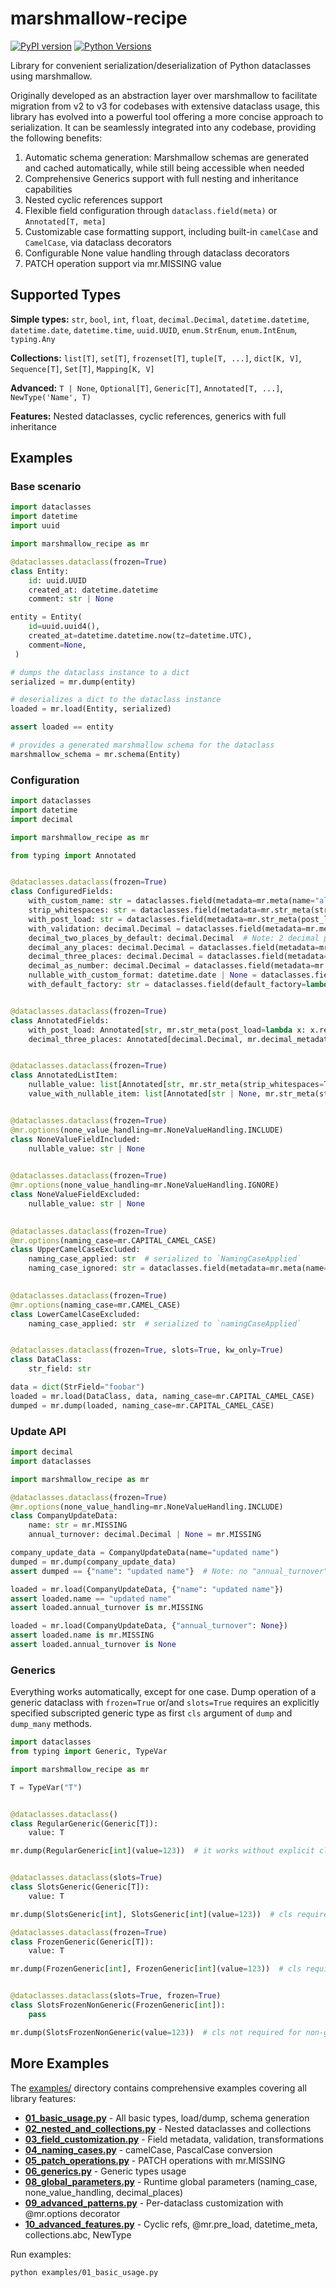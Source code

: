 # marshmallow-recipe

[![PyPI version](https://badge.fury.io/py/marshmallow-recipe.svg)](https://badge.fury.io/py/marshmallow-recipe)
[![Python Versions](https://img.shields.io/pypi/pyversions/marshmallow-recipe.svg)](https://pypi.org/project/marshmallow-recipe/)

Library for convenient serialization/deserialization of Python dataclasses using marshmallow.

Originally developed as an abstraction layer over marshmallow to facilitate migration from v2 to v3 for codebases with extensive dataclass usage, 
this library has evolved into a powerful tool offering a more concise approach to serialization. 
It can be seamlessly integrated into any codebase, providing the following benefits:

1. Automatic schema generation: Marshmallow schemas are generated and cached automatically, while still being accessible when needed
2. Comprehensive Generics support with full nesting and inheritance capabilities
3. Nested cyclic references support
4. Flexible field configuration through `dataclass.field(meta)` or `Annotated[T, meta]`
5. Customizable case formatting support, including built-in `camelCase` and `CamelCase`, via dataclass decorators
6. Configurable None value handling through dataclass decorators
7. PATCH operation support via mr.MISSING value

## Supported Types

**Simple types:** `str`, `bool`, `int`, `float`, `decimal.Decimal`, `datetime.datetime`, `datetime.date`, `datetime.time`, `uuid.UUID`, `enum.StrEnum`, `enum.IntEnum`, `typing.Any`

**Collections:** `list[T]`, `set[T]`, `frozenset[T]`, `tuple[T, ...]`, `dict[K, V]`, `Sequence[T]`, `Set[T]`, `Mapping[K, V]`

**Advanced:** `T | None`, `Optional[T]`, `Generic[T]`, `Annotated[T, ...]`, `NewType('Name', T)`

**Features:** Nested dataclasses, cyclic references, generics with full inheritance


## Examples
### Base scenario

```python
import dataclasses
import datetime
import uuid

import marshmallow_recipe as mr

@dataclasses.dataclass(frozen=True)
class Entity:
    id: uuid.UUID
    created_at: datetime.datetime
    comment: str | None

entity = Entity(
    id=uuid.uuid4(),
    created_at=datetime.datetime.now(tz=datetime.UTC),
    comment=None,
 )

# dumps the dataclass instance to a dict
serialized = mr.dump(entity) 

# deserializes a dict to the dataclass instance
loaded = mr.load(Entity, serialized)

assert loaded == entity

# provides a generated marshmallow schema for the dataclass
marshmallow_schema = mr.schema(Entity)
```

### Configuration

```python
import dataclasses
import datetime
import decimal

import marshmallow_recipe as mr

from typing import Annotated


@dataclasses.dataclass(frozen=True)
class ConfiguredFields:
    with_custom_name: str = dataclasses.field(metadata=mr.meta(name="alias"))
    strip_whitespaces: str = dataclasses.field(metadata=mr.str_meta(strip_whitespaces=True))
    with_post_load: str = dataclasses.field(metadata=mr.str_meta(post_load=lambda x: x.replace("-", "")))
    with_validation: decimal.Decimal = dataclasses.field(metadata=mr.meta(validate=lambda x: x != 0))
    decimal_two_places_by_default: decimal.Decimal  # Note: 2 decimal places by default
    decimal_any_places: decimal.Decimal = dataclasses.field(metadata=mr.decimal_metadata(places=None))
    decimal_three_places: decimal.Decimal = dataclasses.field(metadata=mr.decimal_metadata(places=3))
    decimal_as_number: decimal.Decimal = dataclasses.field(metadata=mr.decimal_metadata(as_string=False))
    nullable_with_custom_format: datetime.date | None = dataclasses.field(metadata=mr.datetime_meta(format="%Y%m%d"), default=None)
    with_default_factory: str = dataclasses.field(default_factory=lambda: "42")


@dataclasses.dataclass(frozen=True)
class AnnotatedFields:
    with_post_load: Annotated[str, mr.str_meta(post_load=lambda x: x.replace("-", ""))]
    decimal_three_places: Annotated[decimal.Decimal, mr.decimal_metadata(places=3)]


@dataclasses.dataclass(frozen=True)
class AnnotatedListItem:
    nullable_value: list[Annotated[str, mr.str_meta(strip_whitespaces=True)]] | None
    value_with_nullable_item: list[Annotated[str | None, mr.str_meta(strip_whitespaces=True)]]


@dataclasses.dataclass(frozen=True)
@mr.options(none_value_handling=mr.NoneValueHandling.INCLUDE)
class NoneValueFieldIncluded:
    nullable_value: str | None

    
@dataclasses.dataclass(frozen=True)
@mr.options(none_value_handling=mr.NoneValueHandling.IGNORE)
class NoneValueFieldExcluded:
    nullable_value: str | None

    
@dataclasses.dataclass(frozen=True)
@mr.options(naming_case=mr.CAPITAL_CAMEL_CASE)
class UpperCamelCaseExcluded:
    naming_case_applied: str  # serialized to `NamingCaseApplied`
    naming_case_ignored: str = dataclasses.field(metadata=mr.meta(name="alias"))  # serialized to `alias`

    
@dataclasses.dataclass(frozen=True)
@mr.options(naming_case=mr.CAMEL_CASE)
class LowerCamelCaseExcluded:
    naming_case_applied: str  # serialized to `namingCaseApplied`


@dataclasses.dataclass(frozen=True, slots=True, kw_only=True)
class DataClass:
    str_field: str

data = dict(StrField="foobar")
loaded = mr.load(DataClass, data, naming_case=mr.CAPITAL_CAMEL_CASE)
dumped = mr.dump(loaded, naming_case=mr.CAPITAL_CAMEL_CASE)
```

### Update API

```python
import decimal
import dataclasses

import marshmallow_recipe as mr

@dataclasses.dataclass(frozen=True)
@mr.options(none_value_handling=mr.NoneValueHandling.INCLUDE)
class CompanyUpdateData:
    name: str = mr.MISSING
    annual_turnover: decimal.Decimal | None = mr.MISSING

company_update_data = CompanyUpdateData(name="updated name")
dumped = mr.dump(company_update_data)
assert dumped == {"name": "updated name"}  # Note: no "annual_turnover" here

loaded = mr.load(CompanyUpdateData, {"name": "updated name"})
assert loaded.name == "updated name"
assert loaded.annual_turnover is mr.MISSING

loaded = mr.load(CompanyUpdateData, {"annual_turnover": None})
assert loaded.name is mr.MISSING
assert loaded.annual_turnover is None
```

### Generics

Everything works automatically, except for one case. Dump operation of a generic dataclass with `frozen=True` or/and `slots=True` requires an explicitly specified subscripted generic type as first `cls` argument of `dump` and `dump_many` methods.

```python
import dataclasses
from typing import Generic, TypeVar

import marshmallow_recipe as mr

T = TypeVar("T")


@dataclasses.dataclass()
class RegularGeneric(Generic[T]):
    value: T

mr.dump(RegularGeneric[int](value=123))  # it works without explicit cls specification


@dataclasses.dataclass(slots=True)
class SlotsGeneric(Generic[T]):
    value: T

mr.dump(SlotsGeneric[int], SlotsGeneric[int](value=123))  # cls required for slots=True generic

@dataclasses.dataclass(frozen=True)
class FrozenGeneric(Generic[T]):
    value: T

mr.dump(FrozenGeneric[int], FrozenGeneric[int](value=123))  # cls required for frozen=True generic


@dataclasses.dataclass(slots=True, frozen=True)
class SlotsFrozenNonGeneric(FrozenGeneric[int]):
    pass

mr.dump(SlotsFrozenNonGeneric(value=123))  # cls not required for non-generic
```

## More Examples

The [examples/](examples/) directory contains comprehensive examples covering all library features:

- **[01_basic_usage.py](examples/01_basic_usage.py)** - All basic types, load/dump, schema generation
- **[02_nested_and_collections.py](examples/02_nested_and_collections.py)** - Nested dataclasses and collections
- **[03_field_customization.py](examples/03_field_customization.py)** - Field metadata, validation, transformations
- **[04_naming_cases.py](examples/04_naming_cases.py)** - camelCase, PascalCase conversion
- **[05_patch_operations.py](examples/05_patch_operations.py)** - PATCH operations with mr.MISSING
- **[06_generics.py](examples/06_generics.py)** - Generic types usage
- **[08_global_parameters.py](examples/08_global_parameters.py)** - Runtime global parameters (naming_case, none_value_handling, decimal_places)
- **[09_advanced_patterns.py](examples/09_advanced_patterns.py)** - Per-dataclass customization with @mr.options decorator
- **[10_advanced_features.py](examples/10_advanced_features.py)** - Cyclic refs, @mr.pre_load, datetime_meta, collections.abc, NewType

Run examples:
```bash
python examples/01_basic_usage.py
```
